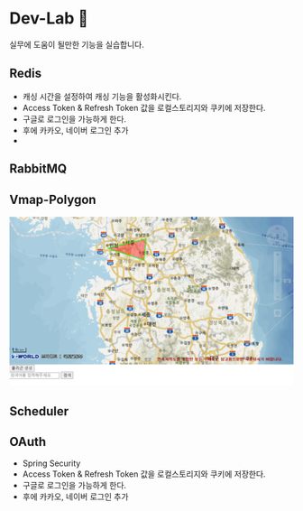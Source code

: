 # Dev-Lab 📘
실무에 도움이 될만한 기능을 실습합니다.

## Redis 
- 캐싱 시간을 설정하여 캐싱 기능을 활성화시킨다.
- Access Token & Refresh Token 값을 로컬스토리지와 쿠키에 저장한다.
- 구글로 로그인을 가능하게 한다.
- 후에 카카오, 네이버 로그인 추가
- 
## RabbitMQ

## Vmap-Polygon
![Polygon](./src/main/resources/static/polygon.png)

## Scheduler

## OAuth
- Spring Security
- Access Token & Refresh Token 값을 로컬스토리지와 쿠키에 저장한다.
- 구글로 로그인을 가능하게 한다.
- 후에 카카오, 네이버 로그인 추가
